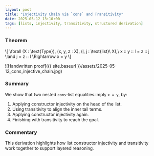 ```yaml
---
layout: post
title: "Injectivity Chain via `cons` and Transitivity"
date: 2025-05-12 13:10:00
tags: [lists, injectivity, transitivity, structured derivation]
---
```


### Theorem

\\[
\forall (X : \text{Type})\, (x\, y\, z : X)\, (l\, j : \text{list}\ X),\ 
  x :: y :: l = z :: j \land j = z :: l \Rightarrow x = y
\\]

![Handwritten proof]({{ site.baseurl }}/assets/2025-05-12_cons_injective_chain.jpg)

### Summary

We show that two nested `cons`-list equalities imply `x = y`, by:
1. Applying constructor injectivity on the head of the list.
2. Using transitivity to align the inner tail terms.
3. Applying constructor injectivity again.
4. Finishing with transitivity to reach the goal.

### Commentary

This derivation highlights how list constructor injectivity and transitivity work together to support layered reasoning.
